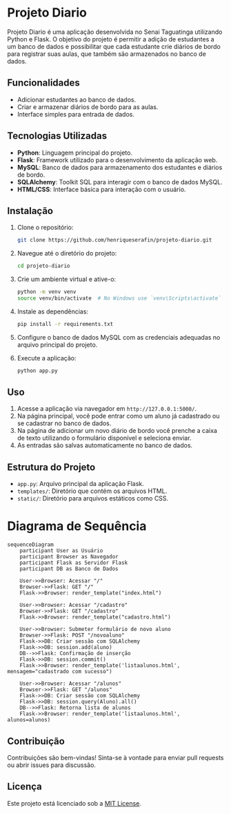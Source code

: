 # Projeto Diario

Projeto Diario é uma aplicação desenvolvida no Senai Taguatinga utilizando Python e Flask. O objetivo do projeto é permitir a adição de estudantes a um banco de dados e possibilitar que cada estudante crie diários de bordo para registrar suas aulas, que também são armazenados no banco de dados.

## Funcionalidades

- Adicionar estudantes ao banco de dados.
- Criar e armazenar diários de bordo para as aulas.
- Interface simples para entrada de dados.

## Tecnologias Utilizadas

- **Python**: Linguagem principal do projeto.
- **Flask**: Framework utilizado para o desenvolvimento da aplicação web.
- **MySQL**: Banco de dados para armazenamento dos estudantes e diários de bordo.
- **SQLAlchemy**: Toolkit SQL para interagir com o banco de dados MySQL.
- **HTML/CSS**: Interface básica para interação com o usuário.

## Instalação

1. Clone o repositório:
    ```bash
    git clone https://github.com/henriqueserafin/projeto-diario.git
    ```

2. Navegue até o diretório do projeto:
    ```bash
    cd projeto-diario
    ```

3. Crie um ambiente virtual e ative-o:
    ```bash
    python -m venv venv
    source venv/bin/activate  # No Windows use `venv\Scripts\activate`
    ```

4. Instale as dependências:
    ```bash
    pip install -r requirements.txt
    ```

5. Configure o banco de dados MySQL com as credenciais adequadas no arquivo principal do projeto.

6. Execute a aplicação:
    ```bash
    python app.py
    ```

## Uso

1. Acesse a aplicação via navegador em `http://127.0.0.1:5000/`.
2. Na página principal, você pode entrar como um aluno já cadastrado ou se cadastrar no banco de dados.
3. Na página de adicionar um novo diário de bordo você prenche a caixa de texto utilizando o formulário disponível e seleciona enviar.
4. As entradas são salvas automaticamente no banco de dados.

## Estrutura do Projeto

- `app.py`: Arquivo principal da aplicação Flask.
- `templates/`: Diretório que contém os arquivos HTML.
- `static/`: Diretório para arquivos estáticos como CSS.

# Diagrama de Sequência

```mermaid
sequenceDiagram
    participant User as Usuário
    participant Browser as Navegador
    participant Flask as Servidor Flask
    participant DB as Banco de Dados

    User->>Browser: Acessar "/"
    Browser->>Flask: GET "/"
    Flask->>Browser: render_template("index.html")

    User->>Browser: Acessar "/cadastro"
    Browser->>Flask: GET "/cadastro"
    Flask->>Browser: render_template("cadastro.html")

    User->>Browser: Submeter formulário de novo aluno
    Browser->>Flask: POST "/novoaluno"
    Flask->>DB: Criar sessão com SQLAlchemy
    Flask->>DB: session.add(aluno)
    DB-->>Flask: Confirmação de inserção
    Flask->>DB: session.commit()
    Flask->>Browser: render_template('listaalunos.html', mensagem="cadastrado com sucesso")

    User->>Browser: Acessar "/alunos"
    Browser->>Flask: GET "/alunos"
    Flask->>DB: Criar sessão com SQLAlchemy
    Flask->>DB: session.query(Aluno).all()
    DB-->>Flask: Retorna lista de alunos
    Flask->>Browser: render_template('listaalunos.html', alunos=alunos)
```


## Contribuição

Contribuições são bem-vindas! Sinta-se à vontade para enviar pull requests ou abrir issues para discussão.

## Licença

Este projeto está licenciado sob a [MIT License](LICENSE).
